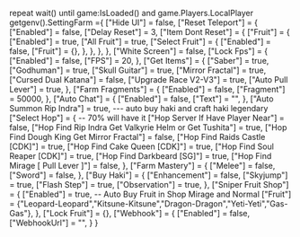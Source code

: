 repeat wait() until game:IsLoaded() and game.Players.LocalPlayer
    getgenv().SettingFarm ={
        ["Hide UI"] = false,
        ["Reset Teleport"] = {
            ["Enabled"] = false,
            ["Delay Reset"] = 3,
            ["Item Dont Reset"] = {
                ["Fruit"] = {
                    ["Enabled"] = true,
                    ["All Fruit"] = true, 
                    ["Select Fruit"] = {
                        ["Enabled"] = false,
                        ["Fruit"] = {},
                    },
                },
            },
        },
        ["White Screen"] = false,
        ["Lock Fps"] = {
            ["Enabled"] = false,
            ["FPS"] = 20,
        },
        ["Get Items"] = {
            ["Saber"] = true,
            ["Godhuman"] =  true,
            ["Skull Guitar"] = true,
            ["Mirror Fractal"] = true,
            ["Cursed Dual Katana"] = false,
            ["Upgrade Race V2-V3"] = true,
            ["Auto Pull Lever"] = true,
        },
        ["Farm Fragments"] = {
            ["Enabled"]  = false,
            ["Fragment"] = 50000,
        },
        ["Auto Chat"] = {
            ["Enabled"] = false,
            ["Text"] = "",
        },
        ["Auto Summon Rip Indra"] = true, --- auto buy haki and craft haki legendary 
        ["Select Hop"] = { -- 70% will have it
            ["Hop Server If Have Player Near"] = false, 
            ["Hop Find Rip Indra Get Valkyrie Helm or Get Tushita"] = true, 
            ["Hop Find Dough King Get Mirror Fractal"] = false,
            ["Hop Find Raids Castle [CDK]"] = true,
            ["Hop Find Cake Queen [CDK]"] = true,
            ["Hop Find Soul Reaper [CDK]"] = true,
            ["Hop Find Darkbeard [SG]"] = true,
            ["Hop Find Mirage [ Pull Lever ]"] = false,
        },
        ["Farm Mastery"] = {
            ["Melee"] = false,
            ["Sword"] = false,
        },
        ["Buy Haki"] = {
            ["Enhancement"] = false,
            ["Skyjump"] = true,
            ["Flash Step"] = true,
            ["Observation"] = true,
        },
        ["Sniper Fruit Shop"] = {
            ["Enabled"] = true, -- Auto Buy Fruit in Shop Mirage and Normal
            ["Fruit"] = {"Leopard-Leopard","Kitsune-Kitsune","Dragon-Dragon","Yeti-Yeti","Gas-Gas"},
        },
        ["Lock Fruit"] = {},
        ["Webhook"] = {
            ["Enabled"] = false,
            ["WebhookUrl"] = "",
        }
    }

